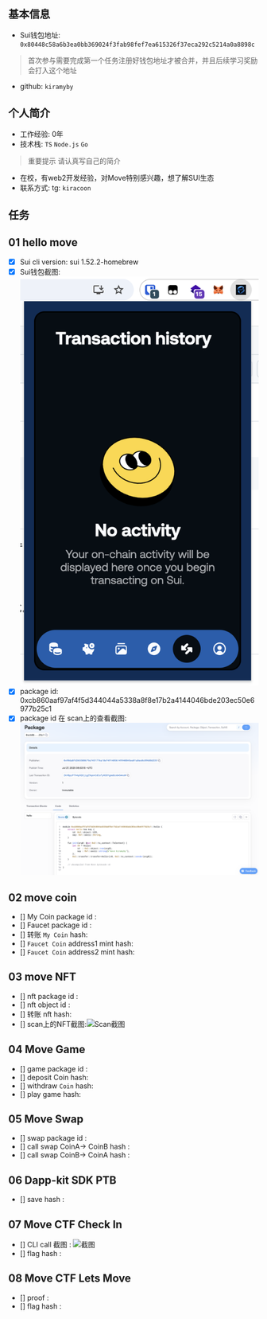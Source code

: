 ## 基本信息
- Sui钱包地址: `0x80448c58a6b3ea0bb369024f3fab98fef7ea615326f37eca292c5214a0a8898c`
> 首次参与需要完成第一个任务注册好钱包地址才被合并，并且后续学习奖励会打入这个地址
- github: `kiramyby`

## 个人简介
- 工作经验: 0年
- 技术栈: `TS` `Node.js` `Go`
> 重要提示 请认真写自己的简介
- 在校，有web2开发经验，对Move特别感兴趣，想了解SUI生态
- 联系方式: tg: `kiracoon` 

## 任务

##   01 hello move  
- [x] Sui cli version: sui 1.52.2-homebrew
- [x] Sui钱包截图: ![Sui钱包截图](./images/slush-ex.png)
- [x] package id: 0xcb860aaf97af4f5d344044a5338a8f8e17b2a4144046bde203ec50e6977b25c1
- [x] package id 在 scan上的查看截图:![Scan截图](./images/task1-scan.png)

##   02 move coin
- [] My Coin package id : 
- [] Faucet package id : 
- [] 转账 `My Coin` hash:
- [] `Faucet Coin` address1 mint hash:
- [] `Faucet Coin` address2 mint hash:

##   03 move NFT
- [] nft package id :
- [] nft object id : 
- [] 转账 nft  hash:
- [] scan上的NFT截图:![Scan截图](./images/你的图片地址)

##   04 Move Game
- [] game package id :
- [] deposit Coin hash:
- [] withdraw `Coin` hash:
- [] play game hash:

##   05 Move Swap
- [] swap package id :
- [] call swap CoinA-> CoinB  hash :
- [] call swap CoinB-> CoinA  hash :

##   06 Dapp-kit SDK PTB
- [] save hash :

##   07 Move CTF Check In
- [] CLI call 截图 : ![截图](./images/你的图片地址)
- [] flag hash :

##   08 Move CTF Lets Move
- [] proof : 
- [] flag hash :

